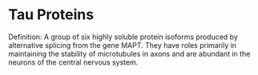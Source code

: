 # Tau Proteins

Definition: A group of six highly soluble protein isoforms produced by alternative splicing from the gene MAPT. They have roles primarily in maintaining the stability of microtubules in axons and are abundant in the neurons of the central nervous system.